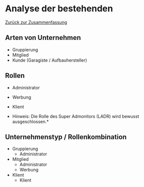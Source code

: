 # Analyse der bestehenden

[Zurück zur Zusammenfassung](index.md)

## Arten von Unternehmen
* Gruppierung
* Mitglied
* Kunde (Garagiste / Aufbauhersteller)

## Rollen
* Administrator
* Werbung
* Klient

* Hinweis: Die Rolle des Super Admonitors (LADR) wird bewusst ausgeschlossen.*

## Unternehmenstyp / Rollenkombination
* Gruppierung
  * Administrator
* Mitglied
  * Administrator
  * Werbung
* Klient
  * Klient
    
